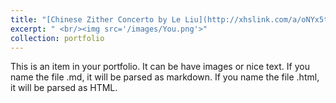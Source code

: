 ```yaml
---
title: "[Chinese Zither Concerto by Le Liu](http://xhslink.com/a/oNYx5tUqnl5ab)"
excerpt: " <br/><img src='/images/You.png'>"
collection: portfolio
---
```


This is an item in your portfolio. It can be have images or nice text. If you name the file .md, it will be parsed as markdown. If you name the file .html, it will be parsed as HTML. 
